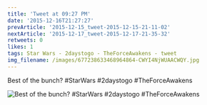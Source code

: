 ```yaml
---
title: 'Tweet at 09:27 PM'
date: '2015-12-16T21:27:27'
prevArticle: '2015-12-15_tweet-2015-12-15-21-11-02'
nextArticle: '2015-12-17_tweet-2015-12-17-21-35-32'
retweets: 0
likes: 1
tags: Star Wars - 2daystogo - TheForceAwakens - tweet
img_filename: /images/677238633468964864-CWYI4NjWUAACWQY.jpg
---
```

Best of the bunch? #StarWars #2daystogo #TheForceAwakens

![Best of the bunch? #StarWars #2daystogo #TheForceAwakens](/images/677238633468964864-CWYI4NjWUAACWQY.jpg "Best of the bunch? #StarWars #2daystogo #TheForceAwakens")